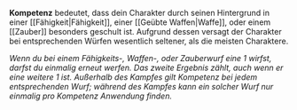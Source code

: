 **Kompetenz** bedeutet, dass dein Charakter durch seinen Hintergrund in einer [[Fähigkeit|Fähigkeit]], einer [[Geübte Waffen|Waffe]], oder einem [[Zauber]] besonders geschult ist. Aufgrund dessen versagt der Charakter bei entsprechenden Würfen wesentlich seltener, als die meisten Charaktere.

*Wenn du bei einem Fähigkeits-, Waffen-, oder Zauberwurf eine 1 wirfst, darfst du einmalig erneut werfen. Das zweite Ergebnis zählt, auch wenn er eine weitere 1 ist. Außerhalb des Kampfes gilt Kompetenz bei jedem entsprechenden Wurf; während des Kampfes kann ein solcher Wurf nur einmalig pro Kompetenz Anwendung finden.*